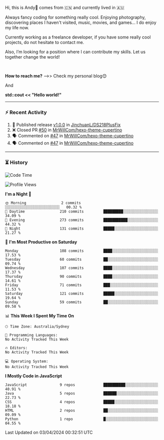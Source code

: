 Hi, this is Andy👋 comes from :cn: and currently lived in 🇦🇺

Always fancy coding for something really cool. Enjoying photography, discovering places I haven't visited, music, movies, and games... I do enjoy my life now.

Currently working as a freelance developer, if you have some really cool projects, do not hesitate to contact me.

Also, I’m looking for a position where I can contribute my skills. Let us together change the world!

<br>

<b>How to reach me?</b> -->> Check my personal blog😊

And

**std::cout << "Hello world!"**

---

### ⚡ Recent Activity
<!--START_SECTION:activity-->
1. 🚀 Published release [v1.0.0](https://github.com/JinchuanL/DS218PlusFix/releases/tag/v1.0.0) in [JinchuanL/DS218PlusFix](https://github.com/JinchuanL/DS218PlusFix)
2. ❌ Closed PR [#50](https://github.com/MrWillCom/hexo-theme-cupertino/pull/50) in [MrWillCom/hexo-theme-cupertino](https://github.com/MrWillCom/hexo-theme-cupertino)
3. 🗣 Commented on [#47](https://github.com/MrWillCom/hexo-theme-cupertino/issues/47#issuecomment-1879639014) in [MrWillCom/hexo-theme-cupertino](https://github.com/MrWillCom/hexo-theme-cupertino)
4. 🗣 Commented on [#47](https://github.com/MrWillCom/hexo-theme-cupertino/issues/47#issuecomment-1879638108) in [MrWillCom/hexo-theme-cupertino](https://github.com/MrWillCom/hexo-theme-cupertino)
<!--END_SECTION:activity-->

---

### ⏳ History
<!--START_SECTION:waka-->
![Code Time](http://img.shields.io/badge/Code%20Time-215%20hrs%2024%20mins-blue)

![Profile Views](http://img.shields.io/badge/Profile%20Views-0-blue)

**I'm a Night 🦉** 

```text
🌞 Morning                2 commits           ░░░░░░░░░░░░░░░░░░░░░░░░░   00.32 % 
🌆 Daytime                210 commits         █████████░░░░░░░░░░░░░░░░   34.09 % 
🌃 Evening                273 commits         ███████████░░░░░░░░░░░░░░   44.32 % 
🌙 Night                  131 commits         █████░░░░░░░░░░░░░░░░░░░░   21.27 % 
```
📅 **I'm Most Productive on Saturday** 

```text
Monday                   108 commits         ████░░░░░░░░░░░░░░░░░░░░░   17.53 % 
Tuesday                  60 commits          ██░░░░░░░░░░░░░░░░░░░░░░░   09.74 % 
Wednesday                107 commits         ████░░░░░░░░░░░░░░░░░░░░░   17.37 % 
Thursday                 90 commits          ████░░░░░░░░░░░░░░░░░░░░░   14.61 % 
Friday                   71 commits          ███░░░░░░░░░░░░░░░░░░░░░░   11.53 % 
Saturday                 121 commits         █████░░░░░░░░░░░░░░░░░░░░   19.64 % 
Sunday                   59 commits          ██░░░░░░░░░░░░░░░░░░░░░░░   09.58 % 
```


📊 **This Week I Spent My Time On** 

```text
🕑︎ Time Zone: Australia/Sydney

💬 Programming Languages: 
No Activity Tracked This Week

🔥 Editors: 
No Activity Tracked This Week

💻 Operating System: 
No Activity Tracked This Week
```

**I Mostly Code in JavaScript** 

```text
JavaScript               9 repos             ██████████░░░░░░░░░░░░░░░   40.91 % 
Java                     5 repos             ██████░░░░░░░░░░░░░░░░░░░   22.73 % 
CSS                      4 repos             █████░░░░░░░░░░░░░░░░░░░░   18.18 % 
HTML                     2 repos             ██░░░░░░░░░░░░░░░░░░░░░░░   09.09 % 
Python                   1 repo              █░░░░░░░░░░░░░░░░░░░░░░░░   04.55 % 
```




 Last Updated on 03/04/2024 00:32:51 UTC
<!--END_SECTION:waka-->


<!---
JinchuanL/JinchuanL is a ✨ special ✨ repository because its `README.md` (this file) appears on your GitHub profile.
You can click the Preview link to take a look at your changes.
--->
